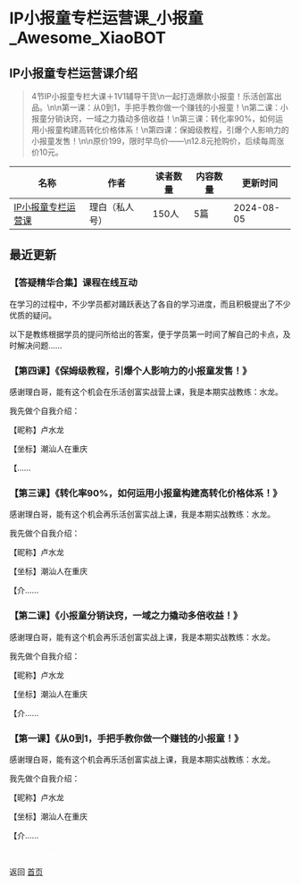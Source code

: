 # IP小报童专栏运营课_小报童_Awesome_XiaoBOT

## IP小报童专栏运营课介绍
> 4节IP小报童专栏大课＋1V1辅导干货\n一起打造爆款小报童！乐活创富出品。\n\n第一课：从0到1，手把手教你做一个赚钱的小报童！\n第二课：小报童分销诀窍，一域之力撬动多倍收益！\n第三课：转化率90%，如何运用小报童构建高转化价格体系！\n第四课：保姆级教程，引爆个人影响力的小报童发售！\n\n原价199，限时早鸟价——\n12.8元抢购价，后续每周涨价10元。  
  


|名称|作者|读者数量|内容数量|更新时间|
|---|---|---|---|---|
|[IP小报童专栏运营课](https://xiaobot.net/p/xbtyy?refer=0b133df9-27dc-423b-8101-639049001c13)|理白（私人号）|150人|5篇|2024-08-05|

## 最近更新
### 【答疑精华合集】课程在线互动

在学习的过程中，不少学员都对踊跃表达了各自的学习进度，而且积极提出了不少优质的疑问。

以下是教练根据学员的提问所给出的答案，便于学员第一时间了解自己的卡点，及时解决问题......

### 【第四课】《保姆级教程，引爆个人影响力的小报童发售！》

感谢理白哥，能有这个机会在乐活创富实战营上课，我是本期实战教练：水龙。

我先做个自我介绍：

【昵称】卢水龙

【坐标】潮汕人在重庆

【......

### 【第三课】《转化率90%，如何运用小报童构建高转化价格体系！》

感谢理白哥，能有这个机会再乐活创富实战上课，我是本期实战教练：水龙。

我先做个自我介绍：

【昵称】卢水龙

【坐标】潮汕人在重庆

【介......

### 【第二课】《小报童分销诀窍，一域之力撬动多倍收益！》

感谢理白哥，能有这个机会再乐活创富实战上课，我是本期实战教练：水龙。

我先做个自我介绍：

【昵称】卢水龙

【坐标】潮汕人在重庆

【介......

### 【第一课】《从0到1，手把手教你做一个赚钱的小报童！》

感谢理白哥，能有这个机会再乐活创富实战上课，我是本期实战教练：水龙。

我先做个自我介绍：

【昵称】卢水龙

【坐标】潮汕人在重庆

【介......


<a href="https://github.com/Reno9527/awesome-xiaobot" style="color: white; text-decoration: none;">awesome-xiaobot</a>

返回 [首页](../README.md)

